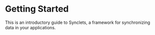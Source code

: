 # Getting Started

This is an introductory guide to Synclets, a framework for synchronizing data
in your applications.
